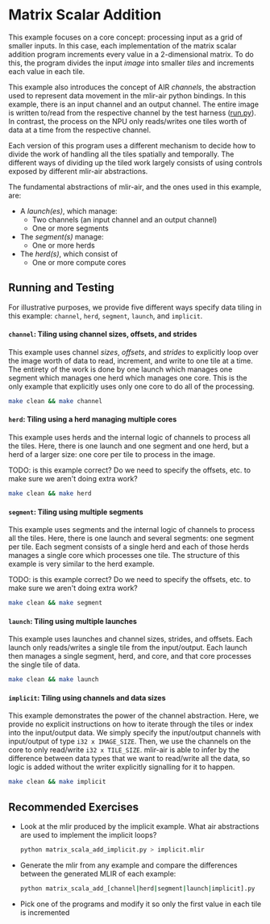 # Matrix Scalar Addition

This example focuses on a core concept: processing input as a grid of smaller inputs. In this case, each implementation of the matrix scalar addition program increments every value in a 2-dimensional matrix. To do this, the program divides the input *image* into smaller *tiles* and increments each value in each tile.

This example also introduces the concept of AIR *channels*, the abstraction used to represent data movement in the mlir-air python bindings. In this example, there is an input channel and an output channel. The entire image is written to/read from the respective channel by the test harness ([run.py](run.py)). In contrast, the process on the NPU only reads/writes one tiles worth of data at a time from the respective channel.

Each version of this program uses a different mechanism to decide how to divide the work of handling all the tiles spatially and temporally.
The different ways of dividing up the tiled work largely consists of using controls exposed by different mlir-air abstractions.

The fundamental abstractions of mlir-air, and the ones used in this example, are:
* A *launch(es)*, which manage:
  * Two channels (an input channel and an output channel)
  * One or more segments
* The *segment(s)* manage:
  * One or more herds
* The *herd(s)*, which consist of 
  * One or more compute cores

## Running and Testing

For illustrative purposes, we provide five different ways specify data tiling in this example: ```channel```, ```herd```, ```segment```, ```launch```, and ```implicit```.

#### ```channel```: Tiling using channel sizes, offsets, and strides

This example uses channel *sizes*, *offsets*, and *strides* to explicitly loop over the image worth of data to read, increment, and write to one tile at a time. The entirety of the work is done by one launch which manages one segment which manages one herd which manages one core. This is the only example that explicitly uses only one core to do all of the processing.
```bash
make clean && make channel
```

#### ```herd```: Tiling using a herd managing multiple cores

This example uses herds and the internal logic of channels to process all the tiles. Here, there is one launch and one segment and one herd, but a herd of a larger size: one core per tile to process in the image.

TODO: is this example correct? Do we need to specify the offsets, etc. to make sure we aren't doing extra work?

```bash
make clean && make herd
```

#### ```segment```: Tiling using multiple segments

This example uses segments and the internal logic of channels to process all the tiles. Here, there is one launch and several segments: one segment per tile. Each segment consists of a single herd and each of those herds manages a single core which processes one tile. The structure of this example is very similar to the herd example.

TODO: is this example correct? Do we need to specify the offsets, etc. to make sure we aren't doing extra work?

```bash
make clean && make segment
```

#### ```launch```: Tiling using multiple launches

This example uses launches and channel sizes, strides, and offsets. Each launch only reads/writes a single tile from the input/output. Each launch then manages a single segment, herd, and core, and that core processes the single tile of data.

```bash
make clean && make launch
```

#### ```implicit```: Tiling using channels and data sizes

This example demonstrates the power of the channel abstraction. Here, we provide no explicit instructions on how to iterate through the tiles or index into the input/output data. We simply specify the input/output channels with input/output of type ```i32 x IMAGE_SIZE```. Then, we use the channels on the core to only read/write ```i32 x TILE_SIZE```. mlir-air is able to infer by the difference between data types that we want to read/write all the data, so logic is added without the writer explicitly signalling for it to happen.

```bash
make clean && make implicit
```

## Recommended Exercises
* Look at the mlir produced by the implicit example. What air abstractions are used to implement the implicit loops?
  ```bash
  python matrix_scala_add_implicit.py > implicit.mlir
  ```
* Generate the mlir from any example and compare the differences between the generated MLIR of each example:
  ```bash
  python matrix_scala_add_[channel|herd|segment|launch|implicit].py
  ```
* Pick one of the programs and modify it so only the first value in each tile is incremented



